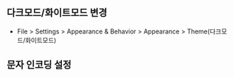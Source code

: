 ## 다크모드/화이트모드 변경
- File > Settings > Appearance & Behavior > Appearance > Theme(다크모드/화이트모드)
## 문자 인코딩 설정
